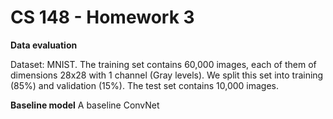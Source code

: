 # CS 148 - Homework 3

**Data evaluation**

Dataset: MNIST. The training set contains 60,000 images, each of them of dimensions 28x28 with 1 channel (Gray levels). We split this set into training (85%) and validation (15%). The test set contains 10,000 images.

**Baseline model**
A baseline ConvNet 
